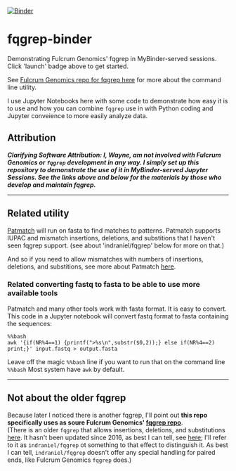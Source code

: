 [![Binder](https://mybinder.org/badge_logo.svg)](https://mybinder.org/v2/gh/fomightez/fqgrep-binder/HEAD?urlpath=%2Fdoc%2Ftree%2FDemonstrate+Fulcrum+Genomics+fqgrep.ipynb)

# fqgrep-binder
Demonstrating Fulcrum Genomics' fqgrep in MyBinder-served sessions.  
Click 'launch' badge above to get started.

See [Fulcrum Genomics repo for fqgrep here](https://github.com/fulcrumgenomics/fqgrep) for more about the command line utility.

I use Jupyter Notebooks here with some code to demonstrate how easy it is to use and how you can combine `fqgrep` use in with Python coding and Jupyter conveience to more easily analyze data.


## Attribution

***Clarifying Software Attribution: I, Wayne, am not involved with Fulcrum Genomics or `fqgrep` development in any way. I simply set up this repository to demonstrate the use of it in MyBinder-served Jupyter Sessions. See the links above and below for the materials by those who develop and maintain fqgrep.***

--------

## Related utility

[Patmatch](https://github.com/fomightez/patmatch-binder) will run on fasta to find matches to patterns. Patmatch supports IUPAC and mismatch insertions, deletions, and substitions that I haven't seen fqgrep support. (see about 'indraniel/fqgrep' below for more on that.)

And so if you need to allow mismatches with numbers of insertions, deletions, and substitions, see more about Patmatch [here](https://github.com/fomightez/patmatch-binder).


### Related converting fastq to fasta to be able to use more available tools

Patmatch and many other tools work with fasta format. It is easy to convert.  
This code in a Jupyter notebook will convert fastq format to fasta containing the sequences:

```shell
%%bash
awk '{if(NR%4==1) {printf(">%s\n",substr($0,2));} else if(NR%4==2) print;}' input.fastq > output.fasta
```

Leave off the magic `%%bash` line if you want to run that on the command line `%%bash` Most system have `awk` by default.


--------

## Not about the older fqgrep

Because later I noticed there is another fqgrep, I'll point out **this repo specifically uses as soure Fulcrum Genomics' [fqgrep repo](https://github.com/fulcrumgenomics/fqgrep)**.   
(There is an older `fqgrep` that allows insertions, deletions, and substitutions [here](https://github.com/indraniel/fqgrep). It hasn't been updated since 2016, as best I can tell, see [here](https://github.com/indraniel/fqgrep/releases/tag/v0.4.4); I'll refer to it as `indraniel/fqgrep` ot something to that effect to distinguish it. As best I can tell, `indraniel/fqgrep` doesn't offer any special handling for paired ends, like Fulcrum Genomics `fqgrep` does.)
